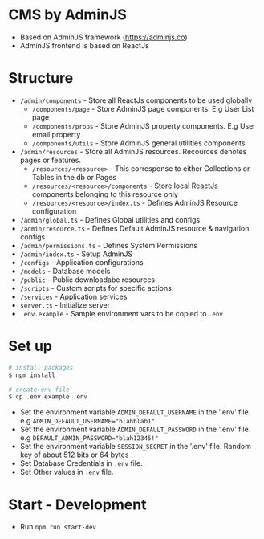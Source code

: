 # CMS by AdminJS

-   Based on AdminJS framework (https://adminjs.co)
-   AdminJS frontend is based on ReactJs

# Structure

-   `/admin/components` - Store all ReactJs components to be used globally
    -   `/components/page` - Store AdminJS page components. E.g User List page
    -   `/components/props` - Store AdminJS property components. E.g User email property
    -   `/components/utils` - Store AdminJS general utilities components
-   `/admin/resources` - Store all AdminJS resources. Recources denotes pages or features.
    -   `/resources/<resource>` - This corresponse to either Collections or Tables in the db or Pages
    -   `/resources/<resource>/components` - Store local ReactJs components belonging to this resource only
    -   `/resources/<resource>/index.ts` - Defines AdminJS Resource configuration
-   `/admin/global.ts` - Defines Global utilities and configs
-   `/admin/resource.ts` - Defines Default AdminJS resource & navigation configs
-   `/admin/permissions.ts` - Defines System Permissions
-   `/admin/index.ts` - Setup AdminJS
-   `/configs` - Application configurations
-   `/models` - Database models
-   `/public` - Public downloadabe resources
-   `/scripts` - Custom scripts for specific actions
-   `/services` - Application services
-   `server.ts` - Initialize server
-   `.env.example` - Sample environment vars to be copied to `.env`

# Set up

```bash
# install packages
$ npm install

# create env file
$ cp .env.example .env
```

-   Set the environment variable `ADMIN_DEFAULT_USERNAME` in the '.env' file. e.g `ADMIN_DEFAULT_USERNAME="blahblah1"`
-   Set the environment variable `ADMIN_DEFAULT_PASSWORD` in the '.env' file. e.g `DEFAULT_ADMIN_PASSWORD="blah12345!"`
-   Set the environment variable `SESSION_SECRET` in the '.env' file. Random key of about 512 bits or 64 bytes
-   Set Database Credentials in `.env` file.
-   Set Other values in `.env` file.

# Start - Development

-   Run `npm run start-dev`

